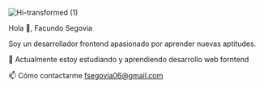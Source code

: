 ![Hi-transformed (1)](https://github.com/Facundosegovia01/Facundosegovia01/assets/166767905/91a728a0-418c-4669-bfe5-65f42e8ebd96)




Hola 👋, Facundo Segovia

Soy un desarrollador frontend apasionado por aprender nuevas aptitudes.

🔭 Actualmente estoy estudiando y aprendiendo desarrollo web forntend

📫 Cómo contactarme fsegovia06@gmail.com
<!---
Facundosegovia01/Facundosegovia01 is a ✨ special ✨ repository because its `README.md` (this file) appears on your GitHub profile.
You can click the Preview link to take a look at your changes.
--->

